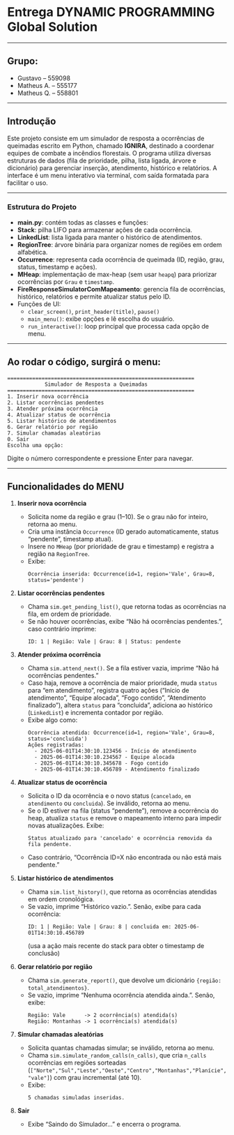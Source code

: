 # Entrega DYNAMIC PROGRAMMING Global Solution
---

## Grupo:
- Gustavo – 559098  
- Matheus A. – 555177  
- Matheus Q. – 558801  

---

## Introdução

Este projeto consiste em um simulador de resposta a ocorrências de queimadas escrito em Python, chamado **IGNIRA**, destinado a coordenar equipes de combate a incêndios florestais. O programa utiliza diversas estruturas de dados (fila de prioridade, pilha, lista ligada, árvore e dicionário) para gerenciar inserção, atendimento, histórico e relatórios. A interface é um menu interativo via terminal, com saída formatada para facilitar o uso.

---

### Estrutura do Projeto

- **main.py**: contém todas as classes e funções:
 - **Stack**: pilha LIFO para armazenar ações de cada ocorrência.
  - **LinkedList**: lista ligada para manter o histórico de atendimentos.
  - **RegionTree**: árvore binária para organizar nomes de regiões em ordem alfabética.
  - **Occurrence**: representa cada ocorrência de queimada (ID, região, grau, status, timestamp e ações).
  - **MHeap**: implementação de max-heap (sem usar `heapq`) para priorizar ocorrências por `Grau` e `timestamp`.
  - **FireResponseSimulatorComMapeamento**: gerencia fila de ocorrências, histórico, relatórios e permite atualizar status pelo ID.
  - Funções de UI:
    - `clear_screen()`, `print_header(title)`, `pause()`
    - `main_menu()`: exibe opções e lê escolha do usuário.
    - `run_interactive()`: loop principal que processa cada opção de menu.

---

## Ao rodar o código, surgirá o menu:

    ============================================================
                Simulador de Resposta a Queimadas               
    ============================================================
    1. Inserir nova ocorrência
    2. Listar ocorrências pendentes
    3. Atender próxima ocorrência
    4. Atualizar status de ocorrência
    5. Listar histórico de atendimentos
    6. Gerar relatório por região
    7. Simular chamadas aleatórias
    0. Sair
    Escolha uma opção:

Digite o número correspondente e pressione Enter para navegar.

---
## Funcionalidades do MENU

1. **Inserir nova ocorrência**
   - Solicita nome da região e grau (1–10). Se o grau não for inteiro, retorna ao menu.
   - Cria uma instância `Occurrence` (ID gerado automaticamente, status “pendente”, timestamp atual).
   - Insere no `MHeap` (por prioridade de grau e timestamp) e registra a região na `RegionTree`.
   - Exibe:
     ```
     Ocorrência inserida: Occurrence(id=1, region='Vale', Grau=8, status='pendente')
     ```

2. **Listar ocorrências pendentes**
   - Chama `sim.get_pending_list()`, que retorna todas as ocorrências na fila, em ordem de prioridade.
   - Se não houver ocorrências, exibe “Não há ocorrências pendentes.”, caso contrário imprime:
     ```
     ID: 1 | Região: Vale | Grau: 8 | Status: pendente
     ```

3. **Atender próxima ocorrência**
   - Chama `sim.attend_next()`. Se a fila estiver vazia, imprime “Não há ocorrências pendentes.”
   - Caso haja, remove a ocorrência de maior prioridade, muda `status` para “em atendimento”, registra quatro ações (“Início de atendimento”, “Equipe alocada”, “Fogo contido”, “Atendimento finalizado”), altera `status` para “concluida”, adiciona ao histórico (`LinkedList`) e incrementa contador por região.
   - Exibe algo como:
     ```
     Ocorrência atendida: Occurrence(id=1, region='Vale', Grau=8, status='concluida')
     Ações registradas:
       - 2025-06-01T14:30:10.123456 - Início de atendimento
       - 2025-06-01T14:30:10.234567 - Equipe alocada
       - 2025-06-01T14:30:10.345678 - Fogo contido
       - 2025-06-01T14:30:10.456789 - Atendimento finalizado
     ```

4. **Atualizar status de ocorrência**
   - Solicita o ID da ocorrência e o novo status (`cancelado`, `em atendimento` ou `concluida`). Se inválido, retorna ao menu.
   - Se o ID estiver na fila (status “pendente”), remove a ocorrência do heap, atualiza `status` e remove o mapeamento interno para impedir novas atualizações. Exibe:
     ```
     Status atualizado para 'cancelado' e ocorrência removida da fila pendente.
     ```
   - Caso contrário, “Ocorrência ID=X não encontrada ou não está mais pendente.”

5. **Listar histórico de atendimentos**
   - Chama `sim.list_history()`, que retorna as ocorrências atendidas em ordem cronológica.
   - Se vazio, imprime “Histórico vazio.”. Senão, exibe para cada ocorrência:
     ```
     ID: 1 | Região: Vale | Grau: 8 | concluida em: 2025-06-01T14:30:10.456789
     ```
     (usa a ação mais recente do stack para obter o timestamp de conclusão)

6. **Gerar relatório por região**
   - Chama `sim.generate_report()`, que devolve um dicionário `{região: total_atendimentos}`.
   - Se vazio, imprime “Nenhuma ocorrência atendida ainda.”. Senão, exibe:
     ```
     Região: Vale      -> 2 ocorrência(s) atendida(s)
     Região: Montanhas -> 1 ocorrência(s) atendida(s)
     ```

7. **Simular chamadas aleatórias**
   - Solicita quantas chamadas simular; se inválido, retorna ao menu.
   - Chama `sim.simulate_random_calls(n_calls)`, que cria `n_calls` ocorrências em regiões sorteadas (`["Norte","Sul","Leste","Oeste","Centro","Montanhas","Planície","vale"]`) com grau incremental (até 10).
   - Exibe:
     ```
     5 chamadas simuladas inseridas.
     ```

0. **Sair**
   - Exibe “Saindo do Simulador...” e encerra o programa.


